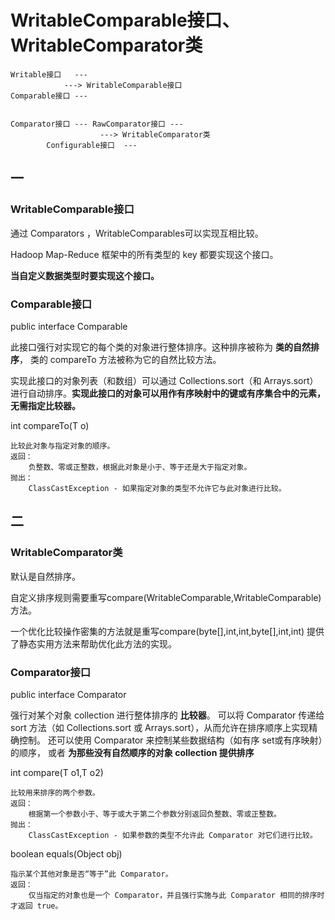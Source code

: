 # WritableComparable接口、WritableComparator类

	Writable接口   ---
			    ---> WritableComparable接口
	Comparable接口 ---


	Comparator接口 --- RawComparator接口 ---
						---> WritableComparator类
			Configurable接口  ---


## 一

### WritableComparable接口

通过 Comparators ，WritableComparables可以实现互相比较。

Hadoop Map-Reduce 框架中的所有类型的 key 都要实现这个接口。

**当自定义数据类型时要实现这个接口。**

### Comparable接口

public interface Comparable<T>

此接口强行对实现它的每个类的对象进行整体排序。这种排序被称为 **类的自然排序**，
类的 compareTo 方法被称为它的自然比较方法。

实现此接口的对象列表（和数组）可以通过 Collections.sort（和 Arrays.sort）
进行自动排序。**实现此接口的对象可以用作有序映射中的键或有序集合中的元素，
无需指定比较器。**

int compareTo(T o)

	比较此对象与指定对象的顺序。
	返回：
		负整数、零或正整数，根据此对象是小于、等于还是大于指定对象。 
	抛出： 
		ClassCastException - 如果指定对象的类型不允许它与此对象进行比较。



## 二

### WritableComparator类

默认是自然排序。

自定义排序规则需要重写compare(WritableComparable,WritableComparable)方法。

一个优化比较操作密集的方法就是重写compare(byte[],int,int,byte[],int,int)
提供了静态实用方法来帮助优化此方法的实现。

### Comparator接口

public interface Comparator<T>

强行对某个对象 collection 进行整体排序的 **比较器**。
可以将 Comparator 传递给 sort 方法（如 Collections.sort 或 Arrays.sort），从而允许在排序顺序上实现精确控制。
还可以使用 Comparator 来控制某些数据结构（如有序 set或有序映射）的顺序，
或者 **为那些没有自然顺序的对象 collection 提供排序**

int compare(T o1,T o2)

	比较用来排序的两个参数。
	返回：
		根据第一个参数小于、等于或大于第二个参数分别返回负整数、零或正整数。 
	抛出： 
		ClassCastException - 如果参数的类型不允许此 Comparator 对它们进行比较。
		
boolean equals(Object obj)

	指示某个其他对象是否“等于”此 Comparator。
	返回：
		仅当指定的对象也是一个 Comparator，并且强行实施与此 Comparator 相同的排序时才返回 true。



